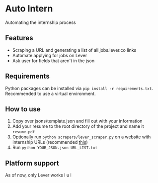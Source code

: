 # Auto Intern

Automating the internship process

## Features

- Scraping a URL and generating a list of all jobs.lever.co links 
- Automate applying for jobs on Lever
- Ask user for fields that aren't in the json

## Requirements

Python packages can be installed via `pip install -r requirements.txt`. Recommended to use a virtual environment.

## How to use

1. Copy over jsons/template.json and fill out with your information
2. Add your resume to the root directory of the project and name it `resume.pdf`
3. Optionally run `python scrapers/lever_scraper.py` on a website with internship URLs (recommended [this](https://raw.githubusercontent.com/Pitt-CSC/Summer2021-Internships/master/README.md))
4. Run `python YOUR_JSON.json URL_LIST.txt`

## Platform support

As of now, only Lever works l u l
